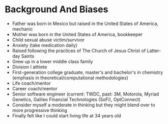 # Background And Biases
* Father was born in Mexico but raised in the United States of America, mechanic
* Mother was born in the United States of America, bookkeeper
* Child sexual abuse victim/survivor
* Anxiety (take medication daily)
* Raised following the practices of The Church of Jesus Christ of Latter-day Saints
* Grew up in a lower middle class family
* Division I athlete
* First-generation college graduate, master's and bachelor's in chemistry (emphasis in theoretical/computational methodologies)
* Life coach/mentor
* Career coach/mentor
* Senior software engineer (current: TWDC, past: 3M, Motorola, Myriad Genetics, Galileo Financial Technologies (SoFi), OptConnect)
* Consider myself a moderate in thinking but they might blend over to more progressive thinking
* Finally felt like I could start living life at 34 years old
